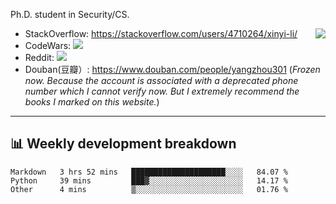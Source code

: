 Ph.D. student in Security/CS.

<img align="right" src="https://github-readme-stats.vercel.app/api?username=li-xin-yi&count_private=true&show_icons=true&hide_title=true&theme=tokyonight" />

- StackOverflow: https://stackoverflow.com/users/4710264/xinyi-li/
- CodeWars: [![](https://www.codewars.com/users/xy-li/badges/micro)](https://www.codewars.com/users/xy-li/)
- Reddit: [![](https://img.shields.io/reddit/user-karma/combined/xy-li?style=social)](https://www.reddit.com/user/xy-li/)
- Douban(豆瓣）: https://www.douban.com/people/yangzhou301  (*Frozen now. Because the account is associated with a deprecated phone number which I cannot verify now. But I extremely recommend the books I marked on this website.*)

---

## 📊 Weekly development breakdown

<!--START_SECTION:waka-->
```text
Markdown   3 hrs 52 mins   █████████████████████░░░░   84.07 % 
Python     39 mins         ███▓░░░░░░░░░░░░░░░░░░░░░   14.17 % 
Other      4 mins          ▒░░░░░░░░░░░░░░░░░░░░░░░░   01.76 % 
```
<!--END_SECTION:waka-->
